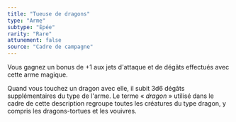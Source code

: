 ```yaml
---
title: "Tueuse de dragons"
type: "Arme"
subtype: "Épée"
rarity: "Rare"
attunement: false
source: "Cadre de campagne"
---
```

Vous gagnez un bonus de +1 aux jets d'attaque et de dégâts effectués avec cette arme magique.

Quand vous touchez un dragon avec elle, il subit 3d6 dégâts supplémentaires du type de l'arme. Le terme « _dragon_ » utilisé dans le cadre de cette description regroupe toutes les créatures du type dragon, y compris les dragons-tortues et les vouivres.
